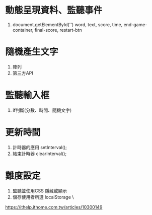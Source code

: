 # 動態呈現資料、監聽事件

1. document.getElementById('')
    word, text, score, time, end-game-container, final-score, restart-btn

# 隨機產生文字

1. 陣列
2. 第三方API

# 監聽輸入框

1. if判斷(分數、時間、隨機文字)

# 更新時間

1. 計時器的應用 setInterval();
2. 結束計時器 clearInterval();

# 難度設定

1. 監聽並使用CSS 隱藏或顯示
2. 儲存使用者所選 localStorage \

https://ithelp.ithome.com.tw/articles/10300149
